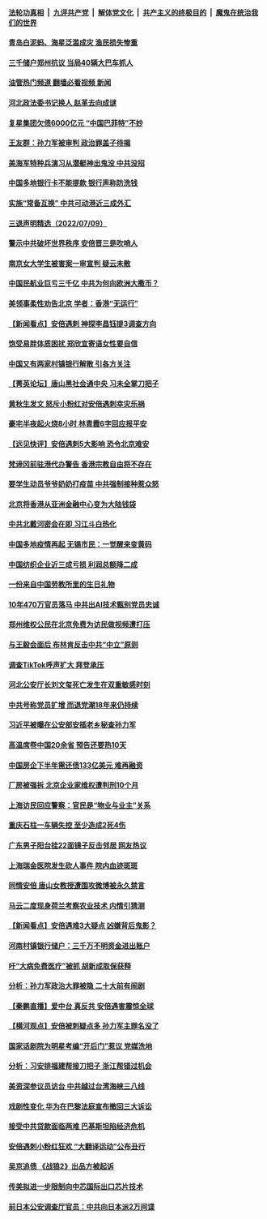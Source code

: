 ####  [法轮功真相](../../../../basic/blob/master/README.md?t=07101931) &nbsp;|&nbsp; [九评共产党](../../../../9ping.md/blob/master/README.md?t=07101931) &nbsp;|&nbsp; [解体党文化](../../../../jtdwh.md/blob/master/README.md?t=07101931)  &nbsp;|&nbsp; [共产主义的终极目的](../../../../gczydzjmd.md/blob/master/README.md?t=07101931) &nbsp;|&nbsp; [魔鬼在统治我们的世界](../../../../mgztzwmdsj.md/blob/master/README.md?t=07101931) 

#### [青岛白泥蚂、海星泛滥成灾 渔民损失惨重](../pages/nsc413/n13777590.md?t=07101931) 

#### [三千储户郑州抗议 当局40辆大巴车抓人](../pages/nsc413/n13777593.md?t=07101931) 

#### [油管热门频道 翻墙必看视频 新闻](http://45.76.130.85:81/youtube.html?07101931)

#### [河北政法委书记换人 赵革去向成谜](../pages/nsc413/n13777524.md?t=07101931) 

#### [复星集团欠债6000亿元 “中国巴菲特”不妙](../pages/nsc413/n13777353.md?t=07101931) 


#### [王友群：孙力军被审判 政治罪盖子待揭](../pages/nsc413/n13777444.md?t=07101931) 

#### [美海军特种兵演习从潜艇神出鬼没 中共没招](../pages/nsc413/n13771776.md?t=07101931) 

#### [中国多地银行卡不能提款 银行声称防洗钱](../pages/nsc413/n13777471.md?t=07101931) 

#### [实施“常备互换” 中共可动港近三成外汇](../pages/nsc413/n13777440.md?t=07101931) 

#### [三退声明精选（2022/07/09）](../pages/nsc413/n13777441.md?t=07101931) 

#### [警示中共破坏世界秩序 安倍晋三是吹哨人](../pages/nsc413/n13777311.md?t=07101931) 

#### [南京女大学生被害案一审宣判 疑云未散](../pages/nsc413/n13775782.md?t=07101931) 

#### [中国民航业巨亏三千亿 中共为何向欧洲大撒币？](../pages/nsc413/n13777343.md?t=07101931) 

#### [美领事柔性劝告北京 学者：香港“无运行”](../pages/nsc413/n13777357.md?t=07101931) 

#### [【新闻看点】安倍遇刺 神探李昌钰提3调查方向](../pages/nsc413/n13777327.md?t=07101931) 

#### [饱受易胖体质困扰 郑欣宜寄语女性要自信](../pages/nsc413/n13777322.md?t=07101931) 

#### [中国又有两家村镇银行解散 引各方关注](../pages/nsc413/n13777317.md?t=07101931) 

#### [【菁英论坛】唐山黑社会通中央 习未全掌刀把子](../pages/nsc413/n13777318.md?t=07101931) 

#### [黄秋生发文 怒斥小粉红对安倍遇刺幸灾乐祸](../pages/nsc413/n13777276.md?t=07101931) 

#### [豪宅半夜起火烧8小时 林青霞6字回应报平安](../pages/nsc413/n13777314.md?t=07101931) 

#### [【远见快评】安倍遇刺5大影响 恐令北京难安](../pages/nsc413/n13776748.md?t=07101931) 

#### [梵谛冈前驻港代办警告 香港宗教自由将不存在](../pages/nsc413/n13777315.md?t=07101931) 

#### [要学生动员爷爷奶奶打疫苗 中共强制接种惹众怒](../pages/nsc413/n13777292.md?t=07101931) 

#### [北京将香港从亚洲金融中心变为大陆钱袋](../pages/nsc413/n13777283.md?t=07101931) 

#### [中共北戴河密会在即 习江斗白热化](../pages/nsc413/n13777309.md?t=07101931) 

#### [中国多地疫情再起 无锡市民：一觉醒来变黄码](../pages/nsc413/n13777279.md?t=07101931) 

#### [中国纺织企业近三成亏损 利润总额降二成](../pages/nsc413/n13777266.md?t=07101931) 

#### [一份来自中国劳教所里的生日礼物](../pages/nsc413/n13777122.md?t=07101931) 

#### [10年470万官员落马 中共出AI技术甄别党员忠诚](../pages/nsc413/n13777262.md?t=07101931) 

#### [郑州维权公民在北京免费为访民做视频遭打压](../pages/nsc413/n13777238.md?t=07101931) 

#### [与王毅会面后 布林肯反击中共“中立”原则](../pages/nsc413/n13777225.md?t=07101931) 

#### [调查TikTok呼声扩大 拜登承压](../pages/nsc413/n13777106.md?t=07101931) 

#### [河北公安厅长刘文玺死亡发生在双重敏感时刻](../pages/nsc413/n13777229.md?t=07101931) 

#### [中共号称党员扩增 而退党潮18年来仍持续](../pages/nsc413/n13777241.md?t=07101931) 

#### [习近平被曝在公安部安插老乡秘查孙力军](../pages/nsc413/n13777099.md?t=07101931) 

#### [高温席卷中国20余省 预告还要热10天](../pages/nsc413/n13777059.md?t=07101931) 

#### [中国房企下半年需还债133亿美元 难再融资](../pages/nsc413/n13776986.md?t=07101931) 

#### [厂房被强拆 北京企业家维权遭判刑10个月](../pages/nsc413/n13777080.md?t=07101931) 

#### [上海访民回应警察：官民是“物业与业主”关系](../pages/nsc413/n13777046.md?t=07101931) 

#### [重庆石柱一车辆失控 至少造成2死4伤](../pages/nsc413/n13777044.md?t=07101931) 

#### [广东男子阳台挂22面镜子反击邻居 网友热议](../pages/nsc413/n13777031.md?t=07101931) 

#### [上海瑞金医院发生砍人事件 院内血迹斑斑](../pages/nsc413/n13776979.md?t=07101931) 

#### [同情安倍 唐山女教授遭围攻微博被永久禁言](../pages/nsc413/n13776964.md?t=07101931) 


#### [马云二度现身荷兰考察农业技术 内情引猜测](../pages/nsc413/n13776959.md?t=07101931) 

#### [【新闻看点】安倍遇难3大疑点 凶嫌背后鬼影？](../pages/nsc413/n13776734.md?t=07101931) 

#### [河南村镇银行储户：三千万不明资金进出账户](../pages/nsc413/n13776876.md?t=07101931) 

#### [吁“大病免费医疗”被抓  胡新成取保获释](../pages/nsc413/n13776806.md?t=07101931) 

#### [分析：孙力军政治大罪被隐 二十大前有闹剧](../pages/nsc413/n13776858.md?t=07101931) 

#### [【秦鹏直播】爱中台 真反共 安倍遇害震惊全球](../pages/nsc413/n13776745.md?t=07101931) 

#### [【横河观点】安倍被刺疑点多 孙力军主罪名没了](../pages/nsc413/n13776739.md?t=07101931) 

#### [国家话剧院为明星考编“开后门”惹议 党媒洗地](../pages/nsc413/n13776724.md?t=07101931) 

#### [分析：习安排福建帮接刀把子 浙江帮错过机会](../pages/nsc413/n13775748.md?t=07101931) 

#### [美资深参议员访台 中共越过台湾海峡三八线](../pages/nsc413/n13776415.md?t=07101931) 

#### [戏剧性变化 华为在巴黎法庭宣布撤回三大诉讼](../pages/nsc413/n13776598.md?t=07101931) 

#### [接受中共贷款面临两难 巴基斯坦陷经济危机](../pages/nsc413/n13775981.md?t=07101931) 

#### [安倍遇刺小粉红狂欢 “大翻译运动”公布丑行](../pages/nsc413/n13776436.md?t=07101931) 

#### [吴京追债 《战狼2》出品方被起诉](../pages/nsc413/n13776671.md?t=07101931) 

#### [传美拟进一步限制向中芯国际出口芯片技术](../pages/nsc413/n13776630.md?t=07101931) 

#### [前日本公安调查厅官员：中共向日本派2万间谍](../pages/nsc413/n13776590.md?t=07101931) 

<img src='http://gfw-breaker.win/goodnews/indexes/nsc413.md' width='0px' height='0px'/>
